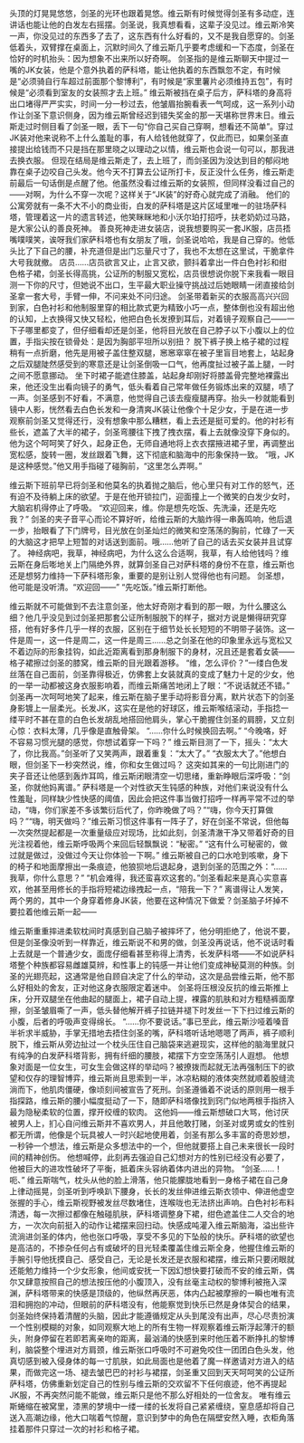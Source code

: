 头顶的灯晃晃悠悠，剑圣的光环也跟着晃悠。维云斯有时候觉得剑圣有多动症，连讲话也能让他的白发左右摇摆。剑圣说，我真想看看，这辈子没见过。维云斯冷笑一声，你没见过的东西多了去了，这东西有什么好看的，又不是我自愿穿的。剑圣低着头，双臂撑在桌面上，沉默时间久了维云斯几乎要考虑缓和一下态度，剑圣在恰好的时机抬头：因为想象不出来所以好奇啊。
剑圣指的是维云斯聊天中提过一嘴的JK女装，他是个意外执着的萨科塔，能让他执着的东西飘忽不定，有时候是“必须骑自行车超过前面那个黎博利”，有时候是“家里薯片必须维持五包”，有时候是“必须看到室友的女装照才去上班。”
维云斯被挡在桌子后方，萨科塔的身高将出口堵得严严实实，时间一分一秒过去，他皱眉抬腕看表一气呵成，这一系列小动作让剑圣下意识侧身，因为维云斯曾经迟到错失奖金的那一天堪称世界末日。维云斯走过时侧目看了剑圣一眼，丢下一句“你自己买自己穿啊，想看还不简单”。穿过JK装对他来说称不上什么羞耻的事，有人给钱他就穿了，仅此而已，如果剑圣直接提出给钱而不只是挡在那里晓之以理动之以情，维云斯也会说一句可以，那我进去换衣服。
但现在结局是维云斯走了，去上班了，而剑圣因为没达到目的郁闷地靠在桌子边咬自己头发。他今天不打算去公证所打卡，反正没什么任务，维云斯走前最后一句话倒是点醒了他。他虽然没看过维云斯的女装照，但同样没看过自己的——对啊，为什么不穿一次呢？这样关于“JK装”的好奇心就完成了消融。
他们的公寓旁就有一条不大不小的商业街，白发的萨科塔是这片区域里唯一的驻场萨科塔，管理着这一片的遗言转述，他笑眯眯地和小沃尔珀打招呼，扶老奶奶过马路，是大家公认的善良死神。
善良死神走进女装店，说我想要购买一套JK服，店员捂嘴噗噗笑，诶呀我们家萨科塔也有女朋友了哦，剑圣说哈哈，我是自己穿的。他低头比了下自己的腰，补充道但是出门忘量尺寸了，我也不太想在这里试，干脆拿件大号我就撤。
店员……店员欲言又止，止言又欲，颤抖着拿出一件白色衬衫和绀色格子裙，剑圣长得高挑，公证所的制服又宽松，店员很想说你脱下来我看一眼目测一下你的尺寸，但她说不出口，生平最大职业操守挑战过后她眼睛一闭直接给剑圣拿一套大号，手臂一伸，不问来处不问归途。
剑圣带着新买的衣服高高兴兴回到家，白色衬衫和他制服里穿的相比款式更为精致小巧一点，整体倒也没有超出他的认知，上衣换得又快又轻松，他把白色长发撩到耳后，对着镜子观察自己——一下子哪里都变了，但仔细看却还是剑圣，他将目光放在自己脖子以下小腹以上的位置，手指尖按在锁骨处：是因为胸部平坦所以别扭？
脱下裤子换上格子裙的过程稍有一点折磨，他先是用被子盖住整双腿，窸窸窣窣在被子里盲目地套上，站起身之后双腿陡然感受到的寒意还是让剑圣倒吸一口气，他再度扯过被子盖上腿，一时之间不愿意挪动。
坐下时裙子能遮住膝盖，站起身却刚好将膝盖骨完整地裸露出来，他还没生出看向镜子的勇气，低头看着自己常年做任务锻炼出来的双腿，啧了一声。剑圣感到不好看，不满意，他觉得自己该去瘦瘦腿再穿。抬头一秒就能看到镜中人影，恍然看去白色长发和一身清爽JK装让他像个十足少女，于是在进一步观察前剑圣又觉得还行，没有想象中那么糟糕，看上去还是挺可爱的。他的衬衫有些长，遮盖了大半的裙子，剑圣弯腰往下拽了拽衣摆，看上去就像没穿下身似的。他为这个呵呵笑了好久，起身正色，无师自通地将上衣衣摆掖进裙子里，再调整出宽松感，旋转一圈，发丝跟着飞舞，这下彻底和脑海中的形象保持一致。
“哦，JK是这种感觉。”他又用手指碰了碰胸前，“这里怎么弄啊。”

维云斯下班前早已将剑圣和他莫名的执着抛之脑后，他心里只有对工作的怒气，还有迫不及待躺上床的欲望。于是在他开锁拉门，迎面撞上一个微笑的白发少女时，大脑宕机得停止了呼吸。
“欢迎回来，维。你是想先吃饭、先洗澡，还是先吃我？”
剑圣的夹子音平心而论不算好听，给维云斯的大脑炸得一串轰鸣响，他后退一步，抬眼看了下门牌号，目光放在剑圣灿烂的微笑和空荡荡的胸前，忙碌了一天的大脑这才把早上短暂的对话送到面前。哦……他听了自己的话去买女装并且试穿了。
神经病吧，我草，神经病吧，为什么这么合适啊，我草，有人给他钱吗？维云斯在身后嘭地关上门隔绝外界，就算剑圣自己对萨科塔的身份不在意，维云斯也还是想努力维持一下萨科塔形象，重要的是别让别人觉得他也有问题。
剑圣想，他可能是没听清。“欢迎回——”
“先吃饭。”维云斯打断他。

维云斯就不可能做到不去注意剑圣，他太好奇刚才看到的那一眼，为什么腰这么细？他几乎没见到过剑圣把那套公证所制服脱下的样子，据对方说是懒得研究穿搭，他有好多件几乎一样的衣服，区别在于细节处长长短短的不明带子装饰。这一件是周一，这一件是周二，这一件是周三……总之剑圣在他的印象里永远与宽松又不着边际的形象挂钩，如此近距离看到那身制服下的身材，况且还是套着女装——格子裙擦过剑圣的膝窝，维云斯的目光跟着游移。
“维，怎么评价？”一缕白色发丝落在自己面前，剑圣靠得极近，仿佛套上女装就真的变成了魅力十足的少女，他的一举一动都被这身衣服影响着，而维云斯痛苦地闭上了眼：“不说话就还不错。”
剑圣再一次呵呵地笑了起来，维云斯在脑子里手动将影音分离，默片状态下的剑圣身影镀上一层柔光。长发JK，这实在是他的好球区，维云斯喉结滚动，手指捻一缕平时不甚在意的白色长发胡乱地搭回他肩头，掌心干脆握住剑圣的肩膀，又立刻心惊：衣料太薄，几乎像是直触骨架。
“……你什么时候换回去啊。”
“今晚咯，好不容易习惯光腿的感觉，你想试着穿一下吗？”
维云斯目测了一下，摇头：“太大了，你比我高。”剑圣听了又笑两声，跟着重复：“太大了。”
“衣服太大了。”他想白眼，但剑圣下一秒突然说，维，你和女生做过吗？
这突如其来的一句比刚进门的夹子音还让他感到轰炸耳鸣，维云斯闭眼清空一切思绪，重新睁眼后深呼吸：“剑圣，你就他妈离谱。”
萨科塔是一个对性欲天生钝感的种族，对他们来说没有什么性羞耻，同样缺少性快感的阈值，因此会把这件事当做打招呼一样再平常不过的举动，“嗨，你们家差不多该繁衍后代了，你昨晚做了吗？”“嗨，你今天打算做吗？”“嗨，明天做吗？”维云斯习惯这件事有一阵子了，好在剑圣不常说，但他每一次突然提起都是一次重量级应对现场，比如此刻，剑圣清澈干净又带着好奇的目光注视着他，维云斯呼吸两个来回后轻飘飘说：“秘密。”
“这有什么可秘密的，做过就是做过，没做过今天让你体验一下啊。”
维云斯被自己的口水呛到咳嗽，身下的椅子和地面摩擦出一条痕迹，他狼狈地后退起身，退到剑圣的范围之外：“……我草，你什么意思？”
“机会难得，我还蛮喜欢这套的。”剑圣看起来是真心实意喜欢，他甚至用修长的手指将短裙边缘拽起一点，“陪我一下？”
离谱得让人发笑，两个男的，其中一个身穿着修身JK装，他要在这种情况下做爱？剑圣脑子坏掉不要拉着他维云斯一起——

维云斯重重摔进柔软枕间时真感到自己脑子被摔坏了，他分明拒绝了，他说不要，但是剑圣像没听到一样靠近，维云斯说不和男的做，剑圣没再说话，他不说话时看上去就是一个普通少女，面庞仔细看甚至称得上清秀，长发萨科塔——不如说萨科塔整个种族都容易雌雄莫辨，和性事上的钝感一并让他们变成神秘莫测的种族。剑圣的光翅亮起，这通常是他自顾自决定了什么的举动，这次是品尝维云斯，他不那么好相处的舍友，正对他这身衣服限定着迷中。
剑圣将压根没反抗的维云斯推上床，分开双腿坐在他曲起的腿面上，裙子自动上提，裸露的肌肤和对方粗糙裤面摩擦，剑圣皱眉嘶了一声，低头替他解开裤子拉链并褪下时发丝一下下扫过维云斯的小腹，后者的呼吸声变得绵长。
“……你不要说话。”事已至此，维云斯沙哑着嗓音半祈求半威胁，手掌无措地去捂住剑圣的嘴，萨科塔听话地嗯嗯了两声，裤子顺利脱下，维云斯从旁边扯过一个枕头压住自己脑袋来逃避现实，这样他的脑海里就只有纯净的白发萨科塔背影，拥有纤细的腰肢，裙摆下方空空荡荡引人遐想。
他想象对面是一位女生，可女生会做这样的举动吗？被撩拨而起就无法再强制压下的欲望和仅存的理智博弈，维云斯尚且思索到一半，冰凉粘糊的液体突然就顺着股缝流淌而下，他肌肉僵硬，像顷刻间被宣告了死刑。剑圣遵循着不说话的原则用一根手指探路，维云斯的腰小幅度挺动了一下，随即萨科塔像找到窍门似地两根手指挤入最为隐秘柔软的位置，撑开绞缠的软肉。
这他妈——维云斯想破口大骂，他讨厌被男人上，扪心自问维云斯并不喜欢男人，并且他敢打赌，剑圣对或男或女的性别都无所谓，他像是个玩具被人一时兴起地使用着，剑圣有那么多丰富的奇思妙想，一秒钟一个想法，维云斯是众多想法中的一个，但他就要搭上自己未来很长一段时间的精神创伤。
他想喊停，此刻再去强迫自己幻想对方的性别已经没有必要了，他被巨大的进攻性破坏了平衡，抵着床头容纳着体内进出的异物。
“剑圣……！呃、”
维云斯喘气，枕头从他的脸上滑落，他只能朦胧地看到一身格子裙在自己身上律动摇晃，剑圣听到呼唤趴下腰身，长长的发丝伸进维云斯衣领中、伸进他虚空张握的手心，维云斯视野被发丝尽数堵住，连喉咙也无法挤出声响。白色衬衫布料清透，每一次擦过都像在触碰肌肤，萨科塔调整身下裙，绀色遮盖住二人交合的地方，一次次向前挺入的动作让裙摆来回扫动。快感成吨灌入维云斯脑海，溢出些许流淌进剑圣的体内，他也张口呼吸，享受不多见的下坠般的快乐。萨科塔的欲望也是高洁的，不掺杂任何占有或破坏的目光轻柔覆盖住维云斯全身，他握住维云斯的手腕引导他抚摸自己、感受自己，无论是长发还是衣服和裙摆，维云斯只要闭眼就还能勉力维持一个少女形象，他间或安抚一下因幻想快要打破而不安的维云斯，偶尔又肆意按照自己的想法按压他的小腹顶入，没有丝毫主动权的黎博利被拖入深渊，萨科塔带来的快感是顶级的，他纵然再厌恶，体内凸起被摩擦的一瞬也唯有流泪和拥抱的冲动，但眼前的萨科塔没有，他能察觉到快乐已然是身体契合的结果，剑圣始终保持着清醒的头脑，因此才能遵循规定从头到尾没有出声，尽心尽责扮演一个性别模糊的对象，如同观察大地上的所有生物一样观察着维云斯浮起薄汗的额头，附身停留在若即若离亲吻的距离，最汹涌的快感到来时他压着不断挣扎的黎博利，脑袋整个埋进对方肩颈，维云斯张口呼吸时不可避免咬住一团团白色头发，他真切感到被入侵身体的每一寸肌肤，如此局面也是他着了魔一样邀请对方进入的结果，而做完这一场、褪去皱巴巴的衬衫与裙摆，剑圣重又回到天天呵呵笑的公证所萨科塔，仿佛重新划定自己的性别与维云斯的交欢留不下任何痕迹，他不再提起JK服，不再突然问能不能做，维云斯只是他不那么好相处的一位舍友。
唯有维云斯蜷缩在被窝里，漆黑的梦境中一缕一缕的长发将自己紧紧缠绕，窒息感却将自己送入高潮边缘，他大口喘着气惊醒，意识到梦中的角色在隔壁安然入睡，衣柜角落挂着那件只穿过一次的衬衫和格子裙。